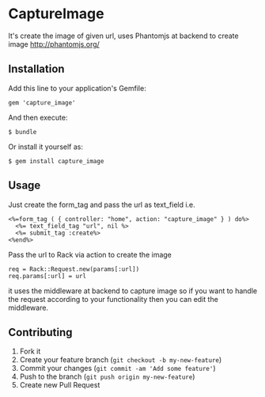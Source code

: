 # CaptureImage

It's create the image of given url, uses Phantomjs at backend to create image
http://phantomjs.org/

## Installation

Add this line to your application's Gemfile:

    gem 'capture_image'

And then execute:

    $ bundle

Or install it yourself as:

    $ gem install capture_image

## Usage

Just create the form_tag and pass the url as text_field i.e.

    <%=form_tag ( { controller: "home", action: "capture_image" } ) do%>
      <%= text_field_tag "url", nil %>
      <%= submit_tag :create%>
    <%end%>
    

Pass the url to Rack via action to create the image

    req = Rack::Request.new(params[:url])
    req.params[:url] = url

 
 it uses the middleware at backend to capture image so if you want to handle the request according to your functionality
 then you can edit the middleware.
 
 

## Contributing

1. Fork it
2. Create your feature branch (`git checkout -b my-new-feature`)
3. Commit your changes (`git commit -am 'Add some feature'`)
4. Push to the branch (`git push origin my-new-feature`)
5. Create new Pull Request


